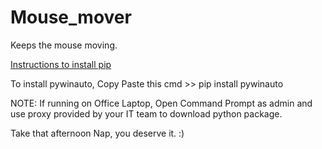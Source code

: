 # Mouse_mover
Keeps the mouse moving.

[Instructions to install pip](https://www.geeksforgeeks.org/how-to-install-pip-on-windows/#:~:text=Download%20and%20Install%20pip%3A&text=Download%20the%20get%2Dpip.py,where%20the%20above%20file%20exists.&text=and%20wait%20through%20the%20installation,now%20installed%20on%20your%20system)

To install pywinauto, Copy Paste this cmd >> pip install pywinauto

NOTE:
If running on Office Laptop, Open Command Prompt as admin and use proxy provided by your IT team to download python package.


Take that afternoon Nap, you deserve it. :)
